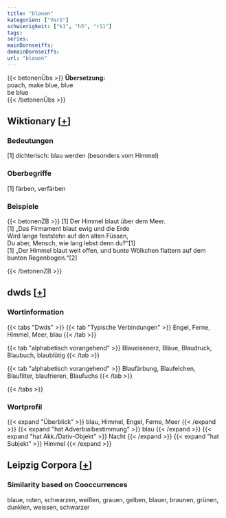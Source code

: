 ```yaml
---
title: "blauen"
kategorien: ["Verb"]
schwierigkeit: ["k1", "h5", "r11"]
tags:
series:
mainDornseiffs:
domainDornseiffs:
url: "blauen"
---
```


{{< betonenÜbs >}}
**Übersetzung:**  
poach, make  blue, blue  
be  blue  
{{< /betonenÜbs >}}

## Wiktionary [[+](https://de.wiktionary.org/wiki/blauen)]

### Bedeutungen
[1] dichterisch: blau werden (besonders vom Himmel)  

### Oberbegriffe
[1] färben, verfärben  

### Beispiele
{{< betonenZB >}}
[1] Der Himmel blaut über dem Meer.  
[1] „Das Firmament blaut ewig und die Erde  
Wird lange feststehn auf den alten Füssen,  
Du aber, Mensch, wie lang lebst denn du?“[1]  
[1] „Der Himmel blaut weit offen, und bunte Wölkchen flattern auf dem bunten Regenbogen.“[2]  

{{< /betonenZB >}}


## dwds [[+](https://www.dwds.de/wb/blauen)]

### Wortinformation
{{< tabs "Dwds" >}}
{{< tab "Typische Verbindungen" >}}
Engel, Ferne, Himmel, Meer, blau
{{< /tab >}}

{{< tab "alphabetisch vorangehend" >}}
Blaueisenerz, Bläue, Blaudruck, Blaubuch, blaublütig
{{< /tab >}}

{{< tab "alphabetisch vorangehend" >}}
Blaufärbung, Blaufelchen, Blaufilter, blaufrieren, Blaufuchs
{{< /tab >}}

{{< /tabs >}}

### Wortprofil
{{< expand "Überblick" >}} blau, Himmel, Engel, Ferne, Meer {{< /expand >}}
{{< expand "hat Adverbialbestimmung" >}} blau {{< /expand >}}
{{< expand "hat Akk./Dativ-Objekt" >}} Nacht {{< /expand >}}
{{< expand "hat Subjekt" >}} Himmel {{< /expand >}}

## Leipzig Corpora [[+](https://corpora.uni-leipzig.de/en/res?word=blauen&corpusId=deu_newscrawl-public_2018)]


### Similarity based on Cooccurrences
blaue, roten, schwarzen, weißen, grauen, gelben, blauer, braunen, grünen, dunklen, weissen, schwarzer

